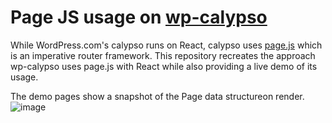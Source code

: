 # Page JS usage on [wp-calypso](https://github.com/Automattic/wp-calypso)

While WordPress.com's calypso runs on React, calypso uses [page.js](https://visionmedia.github.io/page.js/) which is an imperative router framework. This repository recreates the approach wp-calypso uses page.js with React while also providing a live demo of its usage.

The demo pages show a snapshot of the Page data structureon render.
![image](https://user-images.githubusercontent.com/3422709/127489198-bd6697c7-b6cb-4cc4-b9a1-320982b85898.png)
